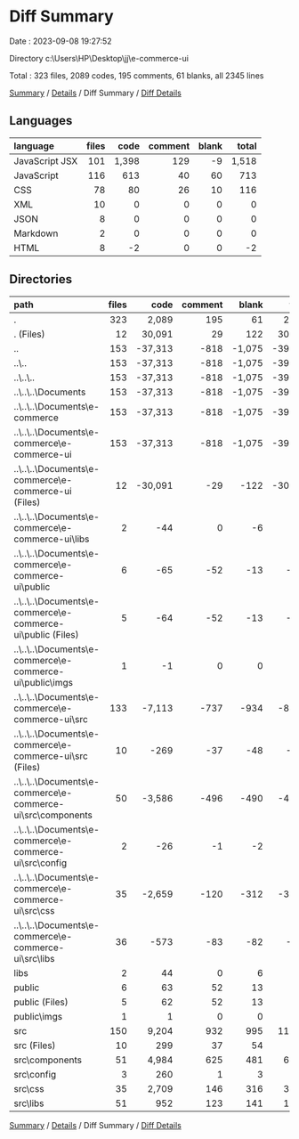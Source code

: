 # Diff Summary

Date : 2023-09-08 19:27:52

Directory c:\\Users\\HP\\Desktop\\jj\\e-commerce-ui

Total : 323 files,  2089 codes, 195 comments, 61 blanks, all 2345 lines

[Summary](results.md) / [Details](details.md) / Diff Summary / [Diff Details](diff-details.md)

## Languages
| language | files | code | comment | blank | total |
| :--- | ---: | ---: | ---: | ---: | ---: |
| JavaScript JSX | 101 | 1,398 | 129 | -9 | 1,518 |
| JavaScript | 116 | 613 | 40 | 60 | 713 |
| CSS | 78 | 80 | 26 | 10 | 116 |
| XML | 10 | 0 | 0 | 0 | 0 |
| JSON | 8 | 0 | 0 | 0 | 0 |
| Markdown | 2 | 0 | 0 | 0 | 0 |
| HTML | 8 | -2 | 0 | 0 | -2 |

## Directories
| path | files | code | comment | blank | total |
| :--- | ---: | ---: | ---: | ---: | ---: |
| . | 323 | 2,089 | 195 | 61 | 2,345 |
| . (Files) | 12 | 30,091 | 29 | 122 | 30,242 |
| .. | 153 | -37,313 | -818 | -1,075 | -39,206 |
| ..\\.. | 153 | -37,313 | -818 | -1,075 | -39,206 |
| ..\\..\\.. | 153 | -37,313 | -818 | -1,075 | -39,206 |
| ..\\..\\..\\Documents | 153 | -37,313 | -818 | -1,075 | -39,206 |
| ..\\..\\..\\Documents\\e-commerce | 153 | -37,313 | -818 | -1,075 | -39,206 |
| ..\\..\\..\\Documents\\e-commerce\\e-commerce-ui | 153 | -37,313 | -818 | -1,075 | -39,206 |
| ..\\..\\..\\Documents\\e-commerce\\e-commerce-ui (Files) | 12 | -30,091 | -29 | -122 | -30,242 |
| ..\\..\\..\\Documents\\e-commerce\\e-commerce-ui\\libs | 2 | -44 | 0 | -6 | -50 |
| ..\\..\\..\\Documents\\e-commerce\\e-commerce-ui\\public | 6 | -65 | -52 | -13 | -130 |
| ..\\..\\..\\Documents\\e-commerce\\e-commerce-ui\\public (Files) | 5 | -64 | -52 | -13 | -129 |
| ..\\..\\..\\Documents\\e-commerce\\e-commerce-ui\\public\\imgs | 1 | -1 | 0 | 0 | -1 |
| ..\\..\\..\\Documents\\e-commerce\\e-commerce-ui\\src | 133 | -7,113 | -737 | -934 | -8,784 |
| ..\\..\\..\\Documents\\e-commerce\\e-commerce-ui\\src (Files) | 10 | -269 | -37 | -48 | -354 |
| ..\\..\\..\\Documents\\e-commerce\\e-commerce-ui\\src\\components | 50 | -3,586 | -496 | -490 | -4,572 |
| ..\\..\\..\\Documents\\e-commerce\\e-commerce-ui\\src\\config | 2 | -26 | -1 | -2 | -29 |
| ..\\..\\..\\Documents\\e-commerce\\e-commerce-ui\\src\\css | 35 | -2,659 | -120 | -312 | -3,091 |
| ..\\..\\..\\Documents\\e-commerce\\e-commerce-ui\\src\\libs | 36 | -573 | -83 | -82 | -738 |
| libs | 2 | 44 | 0 | 6 | 50 |
| public | 6 | 63 | 52 | 13 | 128 |
| public (Files) | 5 | 62 | 52 | 13 | 127 |
| public\\imgs | 1 | 1 | 0 | 0 | 1 |
| src | 150 | 9,204 | 932 | 995 | 11,131 |
| src (Files) | 10 | 299 | 37 | 54 | 390 |
| src\\components | 51 | 4,984 | 625 | 481 | 6,090 |
| src\\config | 3 | 260 | 1 | 3 | 264 |
| src\\css | 35 | 2,709 | 146 | 316 | 3,171 |
| src\\libs | 51 | 952 | 123 | 141 | 1,216 |

[Summary](results.md) / [Details](details.md) / Diff Summary / [Diff Details](diff-details.md)